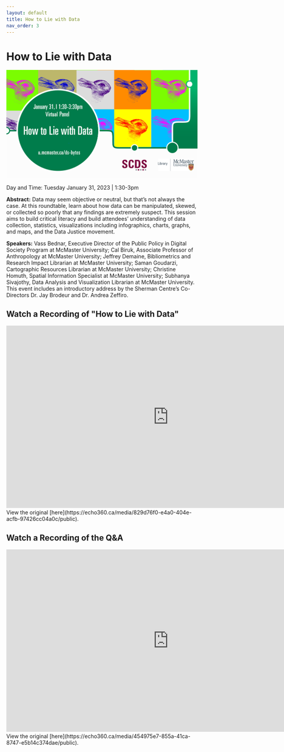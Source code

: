```yaml
---
layout: default
title: How to Lie with Data
nav_order: 3
---
```


# How to Lie with Data

<img src="assets/img/HTLWD-Final.png" alt="Workshop Title Slide" width="720">

Day and Time: Tuesday January 31, 2023 | 1:30-3pm

**Abstract:** Data may seem objective or neutral, but that’s not always the case. At this roundtable, learn about how data can be manipulated, skewed, or collected so poorly that any findings are extremely suspect. This session aims to build critical literacy and build attendees’ understanding of data collection, statistics, visualizations including infographics, charts, graphs, and maps, and the Data Justice movement.

**Speakers:** Vass Bednar, Executive Director of the Public Policy in Digital Society Program at McMaster University; Cal Biruk, Associate Professor of Anthropology at McMaster University; Jeffrey Demaine, Bibliometrics and Research Impact Librarian at McMaster University; Saman Goudarzi, Cartographic Resources Librarian at McMaster University; Christine Homuth, Spatial Information Specialist at McMaster University; Subhanya Sivajothy, Data Analysis and Visualization Librarian at McMaster University. This event includes an introductory address by the Sherman Centre’s Co-Directors Dr. Jay Brodeur and Dr. Andrea Zeffiro. 

## Watch a Recording of "How to Lie with Data"

<iframe height="480" width="853" allowfullscreen frameborder=0 src="https://echo360.ca/media/829d76f0-e4a0-404e-acfb-97426cc04a0c/public"></iframe>
View the original [here](https://echo360.ca/media/829d76f0-e4a0-404e-acfb-97426cc04a0c/public).

## Watch a Recording of the Q&A

<iframe height="480" width="853" allowfullscreen frameborder=0 src="https://echo360.ca/media/454975e7-855a-41ca-8747-e5b14c374dae/public"></iframe>
View the original [here](https://echo360.ca/media/454975e7-855a-41ca-8747-e5b14c374dae/public).


